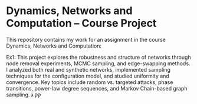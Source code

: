 
# Dynamics, Networks and Computation – Course Project

This repository contains my work for an assignment in the course Dynamics, Networks and Computation:

Ex1: This project explores the robustness and structure of networks through node removal experiments, MCMC sampling, and edge-swapping methods.
     I analyzed both real and synthetic networks, implemented sampling techniques for the configuration model, and studied uniformity and convergence.
     Key topics include random vs. targeted attacks, phase transitions, power-law degree sequences, and Markov Chain-based graph sampling.
קק
ג
